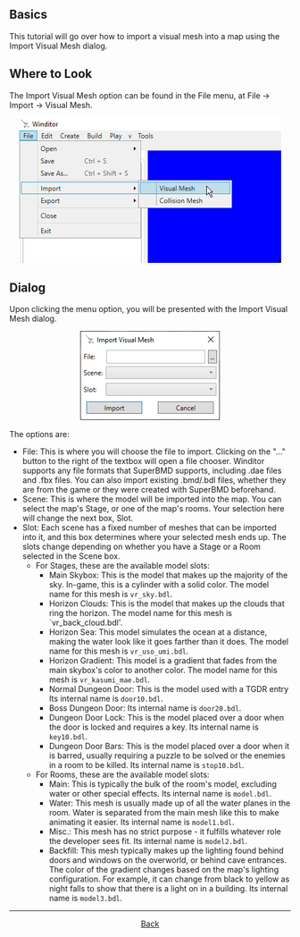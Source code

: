 ## Basics
This tutorial will go over how to import a visual mesh into a map using the Import Visual Mesh dialog.

## Where to Look
The Import Visual Mesh option can be found in the File menu, at File -> Import -> Visual Mesh.

<p align="center">
  <img src="./import_visual_mesh_menu.png" alignment="center">
</p>

## Dialog
Upon clicking the menu option, you will be presented with the Import Visual Mesh dialog.

<p align="center">
  <img src="./import_visual_mesh_dialog.png" alignment="center">
</p>

The options are:
* File: This is where you will choose the file to import. Clicking on the "..." button to the right of the textbox will open a file chooser. Winditor supports any file formats that SuperBMD supports, including .dae files and .fbx files. You can also import existing .bmd/.bdl files, whether they are from the game or they were created with SuperBMD beforehand.
* Scene: This is where the model will be imported into the map. You can select the map's Stage, or one of the map's rooms. Your selection here will change the next box, Slot.
* Slot: Each scene has a fixed number of meshes that can be imported into it, and this box determines where your selected mesh ends up. The slots change depending on whether you have a Stage or a Room selected in the Scene box.
	* For Stages, these are the available model slots:
		* Main Skybox: This is the model that makes up the majority of the sky. In-game, this is a cylinder with a solid color. The model name for this mesh is `vr_sky.bdl`.
		* Horizon Clouds: This is the model that makes up the clouds that ring the horizon. The model name for this mesh is `vr_back_cloud.bdl'.
		* Horizon Sea: This model simulates the ocean at a distance, making the water look like it goes farther than it does. The model name for this mesh is `vr_uso_umi.bdl`.
		* Horizon Gradient: This model is a gradient that fades from the main skybox's color to another color. The model name for this mesh is `vr_kasumi_mae.bdl`.
		* Normal Dungeon Door: This is the model used with a TGDR entry  Its internal name is `door10.bdl`.
		* Boss Dungeon Door: Its internal name is `door20.bdl`.
		* Dungeon Door Lock: This is the model placed over a door when the door is locked and requires a key. Its internal name is `key10.bdl`.
		* Dungeon Door Bars: This is the model placed over a door when it is barred, usually requiring a puzzle to be solved or the enemies in a room to be killed. Its internal name is `stop10.bdl`.
	* For Rooms, these are the available model slots:
		* Main: This is typically the bulk of the room's model, excluding water or other special effects. Its internal name is `model.bdl`.
		* Water: This mesh is usually made up of all the water planes in the room. Water is separated from the main mesh like this to make animating it easier. Its internal name is `model1.bdl`.
		* Misc.: This mesh has no strict purpose - it fulfills whatever role the developer sees fit. Its internal name is `model2.bdl`.
		* Backfill: This mesh typically makes up the lighting found behind doors and windows on the overworld, or behind cave entrances. The color of the gradient changes based on the map's lighting configuration. For example, it can change from black to yellow as night falls to show that there is a light on in a building. Its internal name is `model3.bdl`.

<hr>
<p align="center">
  <a href="../tutorials.html">Back</a>
</p>
